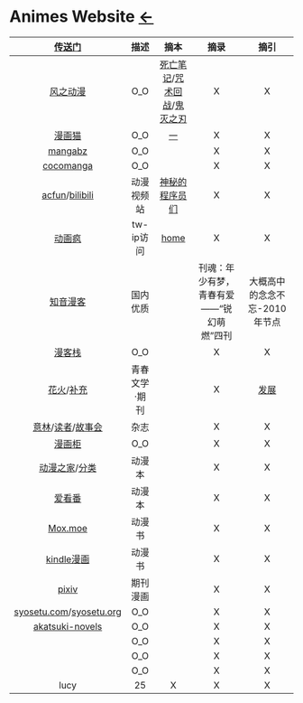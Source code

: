 <style type="text/css">
#content {margin-left: 5%;}
#content table {width:1200px;}
</style>

<script src="../../js/JQuery/jquery.min.js" type="text/javascript"></script>
<script type="text/javascript" charset="utf-8">
  // Creating custom :external selector
  $.expr[':'].external = function(obj){
      return !obj.href.match(/^mailto\:/)
              && (obj.hostname != location.hostname);
  };    
  
  $(function(){
    // Add 'external' CSS class to all external links
    $('a:external').addClass('external');

    // turn target into target=_blank for elements w external class
    $(".external").attr('target','_blank');

  })
</script>

# Animes Website [←](../index.md)

| [传送门](../../navigation.md) | 描述 | 摘本 | 摘录 | 摘引 |
|:---:|:---:|:---:|:---:|:---:|
| [风之动漫](https://manhua.fffdm.com/) | O_O | [死亡笔记](https://manhua.fffdm.com/11/)/[咒术回战](https://www.manhuacat.com/manga/32670.html)/[鬼灭之刃](https://manhua.fffdm.com/153/) | X | X |
| [漫画猫](https://www.manhuacat.com/) | O_O | [一](https://user.qzone.qq.com/1686278055) | X | X |
| [mangabz](https://www.mangabz.com/) | O_O | []() | X | X |
| [cocomanga](https://www.cocomanga.com/) | O_O | []() | X | X |
| [acfun](https://www.acfun.cn/)/[bilibili](https://www.bilibili.com) | 动漫视频站 | [神秘的程序员们](https://code2048.com/series/betacat/) | X | X |
| [动画疯](https://ani.gamer.com.tw/) | tw-ip访问 | [home](https://home.gamer.com.tw/) | X | X |
| [知音漫客](https://m.zymk.cn/) | 国内优质 | []() | 刊魂：年少有梦，青春有爱——“锐幻萌燃”四刊 | 大概高中的念念不忘-2010年节点 |
| [漫客栈](https://www.mkzhan.com) | O_O | []() | X | X |
| [花火](https://www.zz-news.com/com/huahuo/)/[补充](https://mall.cnki.net/magazine/magalist/HUAH2020.htm) | 青春文学·期刊 | []() | X | [发展](https://www.zhihu.com/question/24907671) |
| [意林](https://www.yilinzazhi.com/)/[读者](https://www.dzwzzz.com/)/[故事会](https://www.92gushi.com/) | 杂志 | []() | X | X |
| [漫画柜](https://www.manhuagui.com/) | O_O | []() | X | X |
| [动漫之家](https://www.dmzj.com/)/[分类](http://manhua.dmzj.com/tags/category_search/0-0-0-all-0-1-0-1.shtml) | 动漫本 | []() | X | X |
| [爱看番](http://www.ikanfan.com/) | 动漫本 | []() | X | X |
| [Mox.moe](http://vol.moe/) | 动漫书 | []() | X | X |
| [kindle漫画](http://www.kindlecomic.net/) | 动漫书 | []() | X | X |
| [pixiv](https://www.pixiv.net/) | 期刊漫画 | []() | X | X |
| [syosetu.com](http://syosetu.com/)/[syosetu.org](https://syosetu.org/) | O_O | []() | X | X |
| [akatsuki-novels](https://www.akatsuki-novels.com/) | O_O | []() | X | X |
| []() | O_O | []() | X | X |
| []() | O_O | []() | X | X |
| []() | O_O | []() | X | X |
| lucy | 25 | X | X | X |

